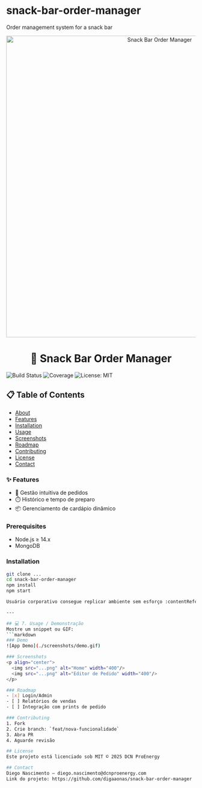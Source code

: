 # snack-bar-order-manager
Order management system for a snack bar

<p align="center">
  <img src="URL_DO_BANNER" alt="Snack Bar Order Manager" width="800"/>
</p>
<h1 align="center">🍔 Snack Bar Order Manager</h1>

![Build Status](...badge...)
![Coverage](...badge...)
![License: MIT](...badge...)

## 📋 Table of Contents
- [About](#about)
- [Features](#features)
- [Installation](#installation)
- [Usage](#usage)
- [Screenshots](#screenshots)
- [Roadmap](#roadmap)
- [Contributing](#contributing)
- [License](#license)
- [Contact](#contact)

### ✨ Features
- 🎯 Gestão intuitiva de pedidos
- ⏱️ Histórico e tempo de preparo
- 📦 Gerenciamento de cardápio dinâmico

### Prerequisites
- Node.js ≥ 14.x  
- MongoDB

### Installation
```bash
git clone ...
cd snack-bar-order-manager
npm install
npm start

Usuário corporativo consegue replicar ambiente sem esforço :contentReference[oaicite:12]{index=12}.

---

## 💻 7. Usage / Demonstração  
Mostre um snippet ou GIF:
```markdown
### Demo
![App Demo](./screenshots/demo.gif)

### Screenshots
<p align="center">
  <img src="...png" alt="Home" width="400"/>
  <img src="...png" alt="Editor de Pedido" width="400"/>
</p>

### Roadmap
- [x] Login/Admin
- [ ] Relatórios de vendas
- [ ] Integração com prints de pedido

### Contributing
1. Fork
2. Crie branch: `feat/nova-funcionalidade`
3. Abra PR
4. Aguarde revisão

## License
Este projeto está licenciado sob MIT © 2025 DCN ProEnergy

## Contact
Diego Nascimento – diego.nascimento@dcnproenergy.com  
Link do projeto: https://github.com/digaaonas/snack-bar-order-manager
